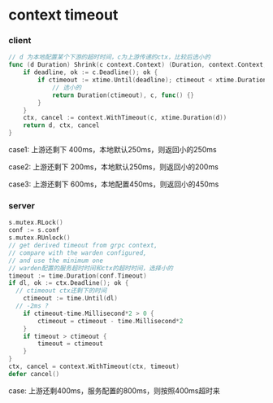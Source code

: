 # context timeout

### client

```go
// d 为本地配置某个下游的超时时间，c为上游传递的ctx，比较后选小的
func (d Duration) Shrink(c context.Context) (Duration, context.Context, context.CancelFunc) {
	if deadline, ok := c.Deadline(); ok {
		if ctimeout := xtime.Until(deadline); ctimeout < xtime.Duration(d) {
			// 选小的
			return Duration(ctimeout), c, func() {}
		}
	}
	ctx, cancel := context.WithTimeout(c, xtime.Duration(d))
	return d, ctx, cancel
}
```

case1: 上游还剩下 400ms，本地默认250ms，则返回小的250ms

case2: 上游还剩下 200ms，本地默认250ms，则返回小的200ms

case3: 上游还剩下 600ms，本地配置450ms，则返回小的450ms

### server

```go
s.mutex.RLock()
conf := s.conf
s.mutex.RUnlock()
// get derived timeout from grpc context,
// compare with the warden configured,
// and use the minimum one
// warden配置的服务超时时间和ctx的超时时间，选择小的
timeout := time.Duration(conf.Timeout)
if dl, ok := ctx.Deadline(); ok {
  // ctimeout ctx还剩下的时间
	ctimeout := time.Until(dl)
  // -2ms ?
	if ctimeout-time.Millisecond*2 > 0 {
		ctimeout = ctimeout - time.Millisecond*2
	}
	if timeout > ctimeout {
		timeout = ctimeout
	}
}
ctx, cancel = context.WithTimeout(ctx, timeout)
defer cancel()
```

case: 上游还剩400ms，服务配置的800ms，则按照400ms超时来
